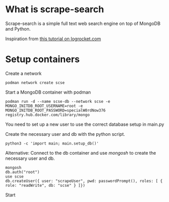 # What is scrape-search

Scrape-search is a simple full text web search engine on top of MongoDB and Python.

Inspiration from [this tutorial on logrocket.com](https://blog.logrocket.com/scrape-website-python-scrapy-mongodb/)

# Setup containers

Create a network

```
podman network create scse
```

Start a MongoDB container with podman

```
podman run -d --name scse-db --network scse -e MONGO_INITDB_ROOT_USERNAME=root -e MONGO_INITDB_ROOT_PASSWORD=specialW0rdNow376 registry.hub.docker.com/library/mongo
```

You need to set up a new user to use the correct database setup in main.py

Create the necessary user and db with the python script.

```
python3 -c 'import main; main.setup_db()'
```

Alternative: Connect to the db container and use *mongosh* to create the necessary user and db.

```
mongosh
db.auth("root")
use scse
db.createUser({ user: "scrapeUser", pwd: passwordPrompt(), roles: [ { role: "readWrite", db: "scse" } ]})
```

Start 